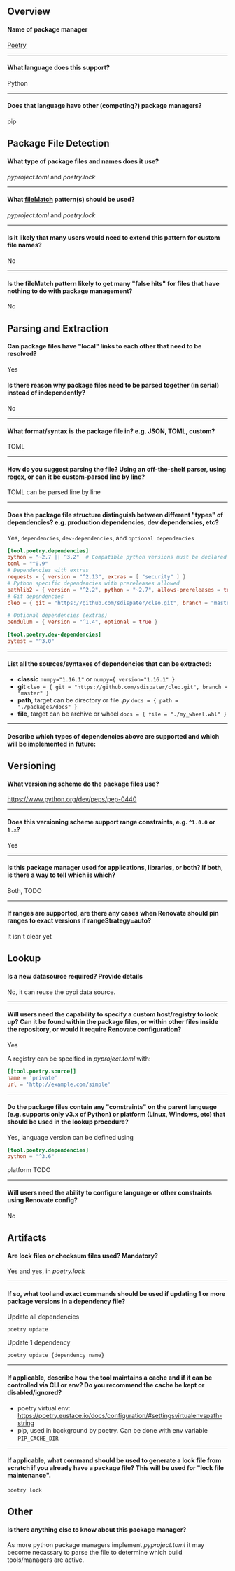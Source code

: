 ## Overview

#### Name of package manager

[Poetry](https://poetry.eustace.io/)

---

#### What language does this support?

Python

---

#### Does that language have other (competing?) package managers?

pip

## Package File Detection

#### What type of package files and names does it use?

_pyproject.toml_ and _poetry.lock_

---

#### What [fileMatch](https://renovatebot.com/docs/configuration-options/#filematch) pattern(s) should be used?

_pyproject.toml_ and _poetry.lock_

---

#### Is it likely that many users would need to extend this pattern for custom file names?

No

---

#### Is the fileMatch pattern likely to get many "false hits" for files that have nothing to do with package management?

No

## Parsing and Extraction

#### Can package files have "local" links to each other that need to be resolved?

Yes

#### Is there reason why package files need to be parsed together (in serial) instead of independently?

No

---

#### What format/syntax is the package file in? e.g. JSON, TOML, custom?

TOML

---

#### How do you suggest parsing the file? Using an off-the-shelf parser, using regex, or can it be custom-parsed line by line?

TOML can be parsed line by line

---

#### Does the package file structure distinguish between different "types" of dependencies? e.g. production dependencies, dev dependencies, etc?

Yes, `dependencies`, `dev-dependencies`, and `optional dependencies`

```toml
[tool.poetry.dependencies]
python = "~2.7 || ^3.2"  # Compatible python versions must be declared here
toml = "^0.9"
# Dependencies with extras
requests = { version = "^2.13", extras = [ "security" ] }
# Python specific dependencies with prereleases allowed
pathlib2 = { version = "^2.2", python = "~2.7", allows-prereleases = true }
# Git dependencies
cleo = { git = "https://github.com/sdispater/cleo.git", branch = "master" }

# Optional dependencies (extras)
pendulum = { version = "^1.4", optional = true }

[tool.poetry.dev-dependencies]
pytest = "^3.0"
```

---

#### List all the sources/syntaxes of dependencies that can be extracted:

- **classic** `numpy="1.16.1"` or `numpy={ version="1.16.1" }`
- **git** `cleo = { git = "https://github.com/sdispater/cleo.git", branch = "master" }`
- **path**, target can be directory or file _.py_ `docs = { path = "./packages/docs" }`
- **file**, target can be archive or wheel `docs = { file = "./my_wheel.whl" }`

---

#### Describe which types of dependencies above are supported and which will be implemented in future:

## Versioning

#### What versioning scheme do the package files use?

<https://www.python.org/dev/peps/pep-0440>

---

#### Does this versioning scheme support range constraints, e.g. `^1.0.0` or `1.x`?

Yes

---

#### Is this package manager used for applications, libraries, or both? If both, is there a way to tell which is which?

Both, TODO

---

#### If ranges are supported, are there any cases when Renovate should pin ranges to exact versions if rangeStrategy=auto?

It isn't clear yet

## Lookup

#### Is a new datasource required? Provide details

No, it can reuse the pypi data source.

---

#### Will users need the capability to specify a custom host/registry to look up? Can it be found within the package files, or within other files inside the repository, or would it require Renovate configuration?

Yes

A registry can be specified in _pyproject.toml_ with:

```toml
[[tool.poetry.source]]
name = 'private'
url = 'http://example.com/simple'
```

---

#### Do the package files contain any "constraints" on the parent language (e.g. supports only v3.x of Python) or platform (Linux, Windows, etc) that should be used in the lookup procedure?

Yes, language version can be defined using

```toml
[tool.poetry.dependencies]
python = "^3.6"
```

platform TODO

---

#### Will users need the ability to configure language or other constraints using Renovate config?

No

## Artifacts

#### Are lock files or checksum files used? Mandatory?

Yes and yes, in _poetry.lock_

---

#### If so, what tool and exact commands should be used if updating 1 or more package versions in a dependency file?

Update all dependencies

`poetry update`

Update 1 dependency

`poetry update {dependency name}`

---

#### If applicable, describe how the tool maintains a cache and if it can be controlled via CLI or env? Do you recommend the cache be kept or disabled/ignored?

- poetry virtual env: https://poetry.eustace.io/docs/configuration/#settingsvirtualenvspath-string
- pip, used in background by poetry. Can be done with env variable `PIP_CACHE_DIR`

---

#### If applicable, what command should be used to generate a lock file from scratch if you already have a package file? This will be used for "lock file maintenance".

`poetry lock`

## Other

#### Is there anything else to know about this package manager?

As more python package managers implement _pyproject.toml_ it may become necassary to parse the file to determine which build tools/managers are active.
